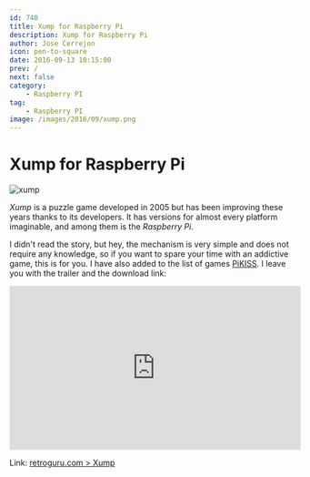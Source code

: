 ```yaml
---
id: 740
title: Xump for Raspberry Pi
description: Xump for Raspberry Pi
author: Jose Cerrejon
icon: pen-to-square
date: 2016-09-13 10:15:00
prev: /
next: false
category:
    - Raspberry PI
tag:
    - Raspberry PI
image: /images/2016/09/xump.png
---
```


# Xump for Raspberry Pi

![xump](/images/2016/09/xump.png)

_Xump_ is a puzzle game developed in 2005 but has been improving these years thanks to its developers. It has versions for almost every platform imaginable, and among them is the _Raspberry Pi_.

I didn't read the story, but hey, the mechanism is very simple and does not require any knowledge, so if you want to spare your time with an addictive game, this is for you. I have also added to the list of games [PiKISS](https://github.com/jmcerrejon/PiKISS). I leave you with the trailer and the download link:

<iframe width="512" height="288" src="https://www.youtube.com/embed/eUvhiDI1wfQ?rel=0&amp;showinfo=0" frameborder="0" allowfullscreen></iframe>

Link: [retroguru.com > Xump](https://www.retroguru.com/xump/)
